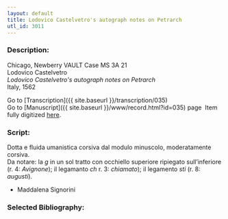 ```yaml
---
layout: default
title: Lodovico Castelvetro's autograph notes on Petrarch
utl_id: 3011
---
```


###  Description:

Chicago, Newberry VAULT Case MS 3A 21<br>
Lodovico Castelvetro<br>
_Lodovico Castelvetro's autograph notes on Petrarch_<br>
Italy, 1562

Go to [Transcription]({{ site.baseurl }}/transcription/035)<br>
Go to [Manuscript]({{ site.baseurl }}/www/record.html?id=035) page 
Item fully digitized [here](https://collections.newberry.org/asset-management/2KXJ8ZPBWK2X).

###  Script:

Dotta e fluida umanistica corsiva dal modulo minuscolo, moderatamente corsiva.<br>
Da notare: la _g_ in un sol tratto con occhiello superiore ripiegato sull’inferiore (r. 4: _Avignone_); il legamanto _ch_ r. 3: _chiamato_); il legamento _sti_ (r. 8: _augusti_).<br>
- Maddalena Signorini

###  Selected Bibliography:


